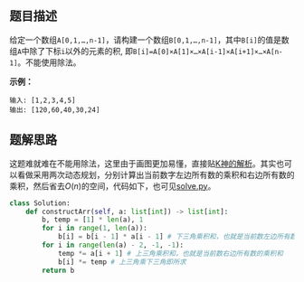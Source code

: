 ## 题目描述
给定一个数组`A[0,1,…,n-1]`，请构建一个数组`B[0,1,…,n-1]`，其中`B[i]`的值是数组`A`中除了下标`i`以外的元素的积, 即`B[i]=A[0]×A[1]×…×A[i-1]×A[i+1]×…×A[n-1]`。不能使用除法。

**示例：**
```
输入: [1,2,3,4,5]
输出: [120,60,40,30,24]
```

## 题解思路
这题难就难在不能用除法，这里由于画图更加易懂，直接贴[K神的解析](https://leetcode-cn.com/problems/gou-jian-cheng-ji-shu-zu-lcof/solution/mian-shi-ti-66-gou-jian-cheng-ji-shu-zu-biao-ge-fe/)。其实也可以看做采用两次动态规划，分别计算出当前数字左边所有数的乘积和右边所有数的乘积，然后省去$O(n)$的空间，代码如下，也可见[solve.py](solve.py)。
```python
class Solution:
    def constructArr(self, a: list[int]) -> list[int]:
        b, temp = [1] * len(a), 1
        for i in range(1, len(a)):
            b[i] = b[i - 1] * a[i - 1] # 下三角乘积和，也就是当前数左边所有数的乘积和
        for i in range(len(a) - 2, -1, -1):
            temp *= a[i + 1] # 上三角乘积和，也就是当前数右边所有数的乘积和
            b[i] *= temp # 上三角乘下三角即所求
        return b
```